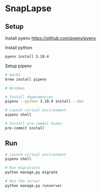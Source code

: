 # SnapLapse

## Setup
Install pyenv
https://github.com/pyenv/pyenv

Install python
```sh
pyenv install 3.10.4
```

Setup pipenv
```sh
# macOS
brew install pipenv

# Windows

# Install dependencies
pipenv --python 3.10.4 install --dev

# Launch virtual environment
pipenv shell

# Install pre-commit hooks
pre-commit install
```

## Run
```sh
# Launch virtual environment
pipenv shell

# Run migrations
python manage.py migrate

# Run the server
python manage.py runserver
```
